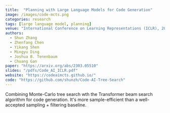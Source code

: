 ```yaml
---
title:  "Planning with Large Language Models for Code Generation"
image: /images/code-mcts.png
categories: research
tags: [large language model, planning]
venue: "International Conference on Learning Representations (ICLR), 2023"
authors:
  - Shun Zhang
  - Zhenfang Chen
  - Yikang Shen
  - Mingyu Ding
  - Joshua B. Tenenbaum
  - Chuang Gan
paper: "https://arxiv.org/abs/2303.05510"
slides: "/pdfs/Code_AI_ICLR.pdf"
website: "https://codeaimcts.github.io/"
code: "https://github.com/shunzh/Code-AI-Tree-Search"
---
```

Combining Monte-Carlo tree search wth the Transformer beam search algorithm for code generation. It's more sample-efficient than a well-accepted sampling + filtering baseline.

<!-- Also presented at the _Foundation Models for Decision Making Workshop_ at _NeurIPS_, 2022. -->
